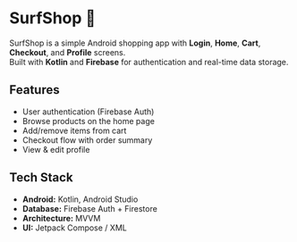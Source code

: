 # SurfShop 🛒

SurfShop is a simple Android shopping app with **Login**, **Home**, **Cart**, **Checkout**, and **Profile** screens.  
Built with **Kotlin** and **Firebase** for authentication and real-time data storage.



## Features
- User authentication (Firebase Auth)
- Browse products on the home page
- Add/remove items from cart
- Checkout flow with order summary
- View & edit profile

## Tech Stack
- **Android:** Kotlin, Android Studio
- **Database:** Firebase Auth + Firestore
- **Architecture:** MVVM
- **UI:** Jetpack Compose / XML
